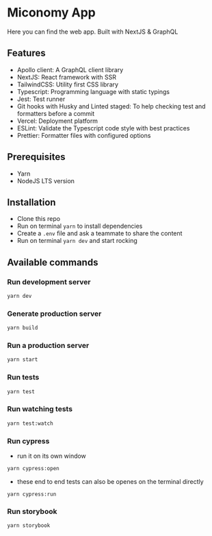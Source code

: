 # Miconomy App

Here you can find the web app. Built with NextJS & GraphQL

## Features

- Apollo client: A GraphQL client library
- NextJS: React framework with SSR
- TailwindCSS: Utility first CSS library
- Typescript: Programming language with static typings
- Jest: Test runner
- Git hooks with Husky and Linted staged: To help checking test and formatters before a commit
- Vercel: Deployment platform
- ESLint: Validate the Typescript code style with best practices
- Prettier: Formatter files with configured options

## Prerequisites

- Yarn
- NodeJS LTS version

## Installation

- Clone this repo
- Run on terminal `yarn` to install dependencies
- Create a `.env` file and ask a teammate to share the content
- Run on terminal `yarn dev` and start rocking

## Available commands

### Run development server

```bash
yarn dev
```

### Generate production server

```bash
yarn build
```

### Run a production server

```bash
yarn start
```

### Run tests

```bash
yarn test
```

### Run watching tests

```bash
yarn test:watch
```

### Run cypress

* run it on its own window
```bash
yarn cypress:open
```
* these end to end tests can also be openes on the terminal directly
```
yarn cypress:run
```

### Run storybook

```bash
yarn storybook
```
